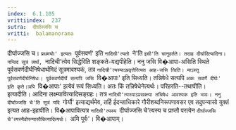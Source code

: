 ```yaml
---
index:  6.1.105
vrittiindex:  237
sutra:  दीर्घाज्जसि च
vritti:  balamanorama 
---
```


दीर्घाज्जसि च। `प्रथमयोः' इत्यतः `पूर्वसवर्ण' इति `नादिची'त्यतो `ने'ति `इची'ति चानुवर्तते। तदाह दीर्घादित्यादिना। नन्विदं सूत्रं व्यर्थं, `नादिची'त्येव सिद्धेरिति शङ्कते-यद्यपीहेति। ननु जसि वि�आपा-असिति स्थिते पूर्वसवर्णदीर्घनिषेधार्थमिदं सूत्रमावश्यकं, तत्र `नादिची'त्यस्याऽप्रवृत्तेरित्यत आह-जसि त्विति। माऽस्तु पूर्वसवर्णदीर्घनिषेधः। पूर्वसवर्णदीर्घे सत्यपि जसि `वि�आपाः' इति सिध्यति। तन्निषेधे सत्यपि `अकः सवर्णे दीर्घः' इति कृते।ञपि `वि�आपाः' इत्येवं रूपं सिध्यति। अतः किं तन्निषेधेनेत्यर्थः। परिहरति--तथापीति। इत्यादीति। आदिना लक्ष्म्यावित्यादिसङ्ग्रहः। तत्र `नादिची'त्यस्याऽप्रसक्त्या तन्निषेध आवश्यक इति भावः। ननु दीर्घाज्जसि चे'ति सूत्रं यदि `गोर्यौ' इत्याद्यर्थमेव, तर्हि ईदन्ताधिकारे गौरीशब्दनिरूपणावसर एव तदुपन्यासो युक्तं इत्यत आह-इहापीति। वि�आपावित्यत्र `नादिची'त्यस्य `दीर्घाज्जसि चे'त्यस्य च प्राप्तौ परत्वेन `दीर्घाज्जसि चे'त्यस्यैवोपन्यासौचित्यादित्यर्थः। `अमि पूर्वः'। वि�आपाम्। 

